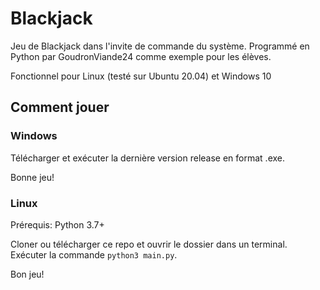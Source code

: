 # Blackjack
Jeu de Blackjack dans l'invite de commande du système.
Programmé en Python par GoudronViande24 comme exemple pour les élèves.

Fonctionnel pour Linux (testé sur Ubuntu 20.04) et Windows 10

## Comment jouer

### Windows
Télécharger et exécuter la dernière version release en format .exe.

Bonne jeu!

### Linux
Prérequis: Python 3.7+

Cloner ou télécharger ce repo et ouvrir le dossier dans un terminal. Exécuter la commande `python3 main.py`.

Bon jeu!
